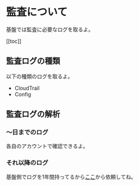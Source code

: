 # 監査について

基盤では監査に必要なログを取るよ。

[[toc]]

## 監査ログの種類

以下の種類のログを取るよ。
- CloudTrail
- Config

## 監査ログの解析

### ～日までのログ

各自のアカウントで確認できるよ。

### それ以降のログ

基盤側でログを1年間持ってるから[ここ](/request/analyze-auditlog)から依頼してね。